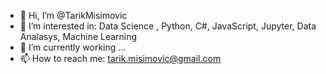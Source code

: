 - 👋 Hi, I’m @TarikMisimovic
- 👀 I’m interested in: Data Science , Python, C#, JavaScript, Jupyter, Data Analasys, Machine Learning
- 🌱 I’m currently working ...
- 📫 How to reach me: tarik.misimovic@gmail.com 

<!---
TarikMisimovic/TarikMisimovic is a ✨ special ✨ repository because its `README.md` (this file) appears on your GitHub profile.
You can click the Preview link to take a look at your changes.
--->

